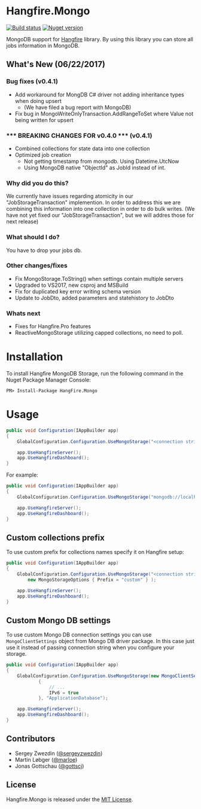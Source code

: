 Hangfire.Mongo
==============

[![Build status](https://ci.appveyor.com/api/projects/status/xjr953s29pwwsuq4?svg=true)](https://ci.appveyor.com/project/sergeyzwezdin/hangfire-mongo) [![Nuget version](https://img.shields.io/nuget/v/Hangfire.Mongo.svg)](https://www.nuget.org/packages/HangFire.Mongo)

MongoDB support for [Hangfire](http://hangfire.io/) library. By using this library you can store all jobs information in MongoDB.


## What's New (06/22/2017)

### Bug fixes (v0.4.1)
- Add workaround for MongDB C# driver not adding inheritance types when doing upsert
  - (We have filed a bug report with MongoDB)
- Fix bug in MongoWriteOnlyTransaction.AddRangeToSet where Value not being written for upsert

### *** BREAKING CHANGES FOR v0.4.0 *** (v0.4.1)
- Combined collections for state data into one collection
- Optimized job creation
  - Not getting timestamp from mongodb. Using Datetime.UtcNow
  - Using MongoDB native "ObjectId" as JobId instead of int.

### Why did you do this?
We currently have issues regarding atomicity in our "JobStorageTransaction" implemention. 
In order to address this we are combining this information into one collection in order to do bulk writes.
(We have not yet fixed our "JobStorageTransaction", but we will addres those for next release)

### What should I do?
You have to drop your jobs db.

### Other changes/fixes
- Fix MongoStorage.ToString() when settings contain multiple servers
- Upgraded to VS2017, new csproj and MSBuild
- Fix for duplicated key error writing schema version
- Update to JobDto, added parameters and statehistory to JobDto

### Whats next
 - Fixes for Hangfire.Pro features
 - ReactiveMongoStorage utilizing capped collections, no need to poll.
 
# Installation

To install Hangfire MongoDB Storage, run the following command in the Nuget Package Manager Console:

```
PM> Install-Package HangFire.Mongo
```

# Usage

```csharp
public void Configuration(IAppBuilder app)
{
    GlobalConfiguration.Configuration.UseMongoStorage("<connection string>", "<database name>");

    app.UseHangfireServer();
    app.UseHangfireDashboard();
}
```

For example:

```csharp
public void Configuration(IAppBuilder app)
{
    GlobalConfiguration.Configuration.UseMongoStorage("mongodb://localhost", "ApplicationDatabase");

    app.UseHangfireServer();
    app.UseHangfireDashboard();
}
```

## Custom collections prefix

To use custom prefix for collections names specify it on Hangfire setup:

```csharp
public void Configuration(IAppBuilder app)
{
    GlobalConfiguration.Configuration.UseMongoStorage("<connection string>", "<database name>",
        new MongoStorageOptions { Prefix = "custom" } );

    app.UseHangfireServer();
    app.UseHangfireDashboard();
}
```

## Custom Mongo DB settings

To use custom Mongo DB connection settings you can use `MongoClientSettings` object from Mongo DB driver package.
In this case just use it instead of passing connection string when you configure your storage.

```csharp
public void Configuration(IAppBuilder app)
{
    GlobalConfiguration.Configuration.UseMongoStorage(new MongoClientSettings()
            {
                // ...
                IPv6 = true
            }, "ApplicationDatabase");

    app.UseHangfireServer();
    app.UseHangfireDashboard();
}
```

Contributors
------------

* Sergey Zwezdin ([@sergeyzwezdin](https://github.com/sergeyzwezdin))
* Martin Løbger ([@marloe](https://github.com/marloe))
* Jonas Gottschau ([@gottscj](https://github.com/gottscj))

License
-------

Hangfire.Mongo is released under the [MIT License](https://raw.githubusercontent.com/sergun/Hangfire.Mongo/master/LICENSE).
